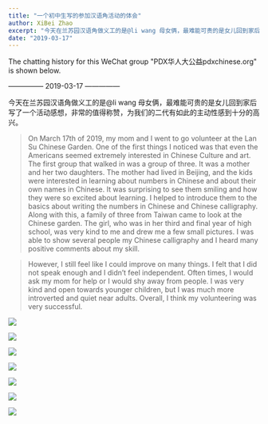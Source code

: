 ```yaml
---
title: "一个初中生写的参加汉语角活动的体会"
author: XiBei Zhao
excerpt: "今天在兰苏园汉语角做义工的是@li wang 母女俩，最难能可贵的是女儿回到家后写了一个活动感想，非常的值得称赞，为我们的二代有如此的主动性感到十分的高兴。"
date: "2019-03-17"
---
```


The chatting history for this WeChat group "PDX华人大公益pdxchinese.org" is shown below.

—————  2019-03-17  —————

今天在兰苏园汉语角做义工的是@li wang 母女俩，最难能可贵的是女儿回到家后写了一个活动感想，非常的值得称赞，为我们的二代有如此的主动性感到十分的高兴。

>On March 17th of 2019, my mom and I went to go volunteer at the Lan Su Chinese Garden. One of the first things I noticed was that even the Americans seemed extremely interested in Chinese Culture and art. The first group that walked in was a group of three. It was a mother and her two daughters. The mother had lived in Beijing, and the kids were interested in learning about numbers in Chinese and about their own names in Chinese. It was surprising to see them smiling and how they were so excited about learning. I helped to introduce them to the basics about writing the numbers in Chinese and Chinese calligraphy. Along with this, a family of three from Taiwan came to look at the Chinese garden. The girl, who was in her third and final year of high school, was very kind to me and drew me a few small pictures. I was able to show several people my Chinese calligraphy and I heard many positive comments about my skill.

>However, I still feel like I could improve on many things. I felt that I did not speak enough and I didn’t feel independent. Often times, I would ask my mom for help or I would shy away from people. I was very kind and open towards younger children, but I was much more introverted and quiet near adults. Overall, I think my volunteering was very successful.

![](https://res.cloudinary.com/dhngj18do/image/upload/f_auto,q_auto/v1/images/0da4e6f1d8a28b0b3019af633f34de3e)

![](https://res.cloudinary.com/dhngj18do/image/upload/f_auto,q_auto/v1/images/76707eff6b646b72eb7819eaf1fe17cb)

![](https://res.cloudinary.com/dhngj18do/image/upload/f_auto,q_auto/v1/images/af7f5f9a149121ba3f9264b4be30a822)

![](https://res.cloudinary.com/dhngj18do/image/upload/f_auto,q_auto/v1/images/c7753330fc25b45b0de7192ff63d9201)

![](https://res.cloudinary.com/dhngj18do/image/upload/f_auto,q_auto/v1/images/b6f2385229d44c795cd7b338015ddaf3)

![](https://res.cloudinary.com/dhngj18do/image/upload/f_auto,q_auto/v1/images/046577ea931ef66438aa123e75883d58)

![](https://res.cloudinary.com/dhngj18do/image/upload/f_auto,q_auto/v1/images/9c0743292bafc8276f949a8494ab36ea)
